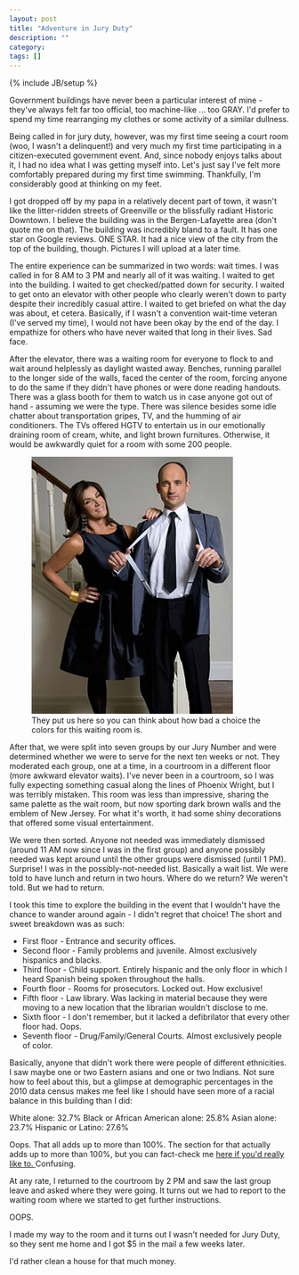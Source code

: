 ```yaml
---
layout: post
title: "Adventure in Jury Duty"
description: ""
category: 
tags: []
---
```

{% include JB/setup %}

Government buildings have never been a particular interest of mine - they've always felt far too official, too machine-like ... too GRAY. I'd prefer to spend my time rearranging my clothes or some activity of a similar dullness.

Being called in for jury duty, however, was my first time seeing a court room (woo, I wasn't a delinquent!) and very much my first time participating in a citizen-executed government event. And, since nobody enjoys talks about it, I had no idea what I was getting myself into. Let's just say I've felt more comfortably prepared during my first time swimming. Thankfully, I'm considerably good at thinking on my feet. 

I got dropped off by my papa in a relatively decent part of town, it wasn't like the litter-ridden streets of Greenville or the blissfully radiant Historic Downtown. I believe the building was in the Bergen-Lafayette area (don't quote me on that). The building was incredibly bland to a fault. It has one star on Google reviews. ONE STAR. It had a nice view of the city from the top of the building, though. Pictures I will upload at a later time.

The entire experience can be summarized in two words: wait times. I was called in for 8 AM to 3 PM and nearly all of it was waiting. I waited to get into the building. I waited to get checked/patted down for security. I waited to get onto an elevator with other people who clearly weren't down to party despite their incredibly casual attire. I waited to get briefed on what the day was about, et cetera. Basically, if I wasn't a convention wait-time veteran (I've served my time), I would not have been okay by the end of the day. I empathize for others who have never waited that long in their lives. Sad face.

After the elevator, there was a waiting room for everyone to flock to and wait around helplessly as daylight wasted away. Benches, running parallel to the longer side of the walls, faced the center of the room, forcing anyone to do the same if they didn't have phones or were done reading handouts. There was a glass booth for them to watch us in case anyone got out of hand - assuming we were the type. There was silence besides some idle chatter about transportation gripes, TV, and the humming of air conditioners. The TVs offered HGTV to entertain us in our emotionally draining room of cream, white, and light brown furnitures. Otherwise, it would be awkwardly quiet for a room with some 200 people. 

<figure>
<img src="/img/loveitorlistit.jpg">
<figcaption>They put us here so you can think about how bad a choice the colors for this waiting room is.</figcaption>
</figure>

After that, we were split into seven groups by our Jury Number and were determined whether we were to serve for the next ten weeks or not. They moderated each group, one at a time, in a courtroom in a different floor (more awkward elevator waits). I've never been in a courtroom, so I was fully expecting something casual along the lines of Phoenix Wright, but I was terribly mistaken. This room was less than impressive, sharing the same palette as the wait room, but now sporting dark brown walls and the emblem of New Jersey. For what it's worth, it had some shiny decorations that offered some visual entertainment.

We were then sorted. Anyone not needed was immediately dismissed (around 11 AM now since I was in the first group) and anyone possibly needed was kept around until the other groups were dismissed (until 1 PM). Surprise! I was in the possibly-not-needed list. Basically a wait list. We were told to have lunch and return in two hours. Where do we return? We weren't told. But we had to return. 

I took this time to explore the building in the event that I wouldn't have the chance to wander around again - I didn't regret that choice! The short and sweet breakdown was as such:
<ul>
	<li>First floor - Entrance and security offices. </li>
	<li>Second floor - Family problems and juvenile. Almost exclusively hispanics and blacks.</li>
	<li>Third floor - Child support. Entirely hispanic and the only floor in which I heard Spanish being spoken throughout the halls. </li>
	<li>Fourth floor - Rooms for prosecutors. Locked out. How exclusive!</li>
	<li>Fifth floor - Law library. Was lacking in material because they were moving to a new location that the librarian wouldn't disclose to me.</li>
	<li>Sixth floor - I don't remember, but it lacked a defibrilator that every other floor had. Oops.</li>
	<li>Seventh floor - Drug/Family/General Courts. Almost exclusively people of color.</li>
</ul>

Basically, anyone that didn't work there were people of different ethnicities. I saw maybe one or two Eastern asians and one or two Indians. Not sure how to feel about this, but a glimpse at demographic percentages in the 2010 data census makes me feel like I should have seen more of a racial balance in this building than I did:

White alone: 32.7% 
Black or African American alone: 25.8%
Asian alone: 23.7%
Hispanic or Latino: 27.6%

Oops. That all adds up to more than 100%. The section for that actually adds up to more than 100%, but you can fact-check me <a href="http://quickfacts.census.gov/qfd/states/34/3436000.html">here if you'd really like to. </a> Confusing. 

At any rate, I returned to the courtroom by 2 PM and saw the last group leave and asked where they were going. It turns out we had to report to the waiting room where we started to get further instructions. 

OOPS.

I made my way to the room and it turns out I wasn't needed for Jury Duty, so they sent me home and I got $5 in the mail a few weeks later.

I'd rather clean a house for that much money.